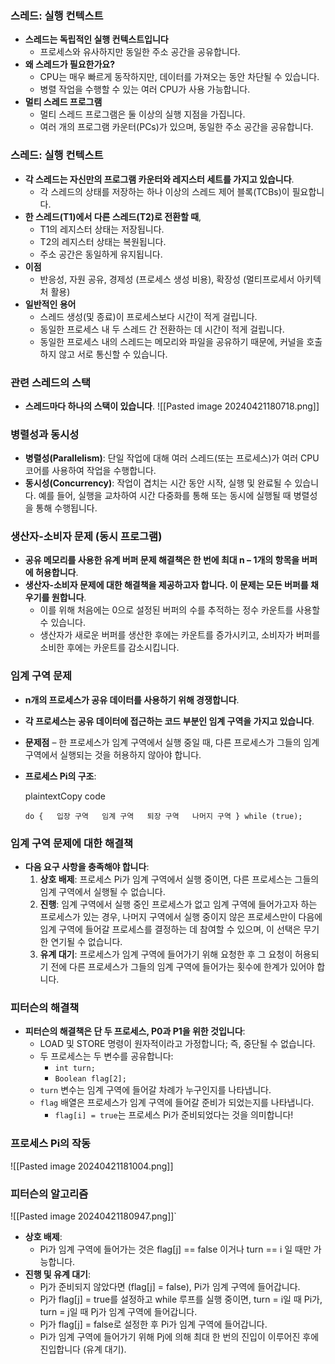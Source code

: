 ### 스레드: 실행 컨텍스트

- **스레드는 독립적인 실행 컨텍스트입니다**
    - 프로세스와 유사하지만 동일한 주소 공간을 공유합니다.
- **왜 스레드가 필요한가요?**
    - CPU는 매우 빠르게 동작하지만, 데이터를 가져오는 동안 차단될 수 있습니다.
    - 병렬 작업을 수행할 수 있는 여러 CPU가 사용 가능합니다.
- **멀티 스레드 프로그램**
    - 멀티 스레드 프로그램은 둘 이상의 실행 지점을 가집니다.
    - 여러 개의 프로그램 카운터(PCs)가 있으며, 동일한 주소 공간을 공유합니다.

### 스레드: 실행 컨텍스트

- **각 스레드는 자신만의 프로그램 카운터와 레지스터 세트를 가지고 있습니다**.
    - 각 스레드의 상태를 저장하는 하나 이상의 스레드 제어 블록(TCBs)이 필요합니다.
- **한 스레드(T1)에서 다른 스레드(T2)로 전환할 때**,
    - T1의 레지스터 상태는 저장됩니다.
    - T2의 레지스터 상태는 복원됩니다.
    - 주소 공간은 동일하게 유지됩니다.
- **이점**
    - 반응성, 자원 공유, 경제성 (프로세스 생성 비용), 확장성 (멀티프로세서 아키텍처 활용)
- **일반적인 용어**
    - 스레드 생성(및 종료)이 프로세스보다 시간이 적게 걸립니다.
    - 동일한 프로세스 내 두 스레드 간 전환하는 데 시간이 적게 걸립니다.
    - 동일한 프로세스 내의 스레드는 메모리와 파일을 공유하기 때문에, 커널을 호출하지 않고 서로 통신할 수 있습니다.

### 관련 스레드의 스택

- **스레드마다 하나의 스택이 있습니다**.
![[Pasted image 20240421180718.png]]

### 병렬성과 동시성

- **병렬성(Parallelism)**: 단일 작업에 대해 여러 스레드(또는 프로세스)가 여러 CPU 코어를 사용하여 작업을 수행합니다.
- **동시성(Concurrency)**: 작업이 겹치는 시간 동안 시작, 실행 및 완료될 수 있습니다. 예를 들어, 실행을 교차하여 시간 다중화를 통해 또는 동시에 실행될 때 병렬성을 통해 수행됩니다.

### 생산자-소비자 문제 (동시 프로그램)

- **공유 메모리를 사용한 유계 버퍼 문제 해결책은 한 번에 최대 n – 1개의 항목을 버퍼에 허용합니다**.
- **생산자-소비자 문제에 대한 해결책을 제공하고자 합니다. 이 문제는 모든 버퍼를 채우기를 원합니다**.
    - 이를 위해 처음에는 0으로 설정된 버퍼의 수를 추적하는 정수 카운트를 사용할 수 있습니다.
    - 생산자가 새로운 버퍼를 생산한 후에는 카운트를 증가시키고, 소비자가 버퍼를 소비한 후에는 카운트를 감소시킵니다.


###   임계 구역 문제

- **n개의 프로세스가 공유 데이터를 사용하기 위해 경쟁합니다**.
- **각 프로세스는 공유 데이터에 접근하는 코드 부분인 임계 구역을 가지고 있습니다**.
- **문제점** – 한 프로세스가 임계 구역에서 실행 중일 때, 다른 프로세스가 그들의 임계 구역에서 실행되는 것을 허용하지 않아야 합니다.
- **프로세스 Pi의 구조**:
    
    plaintextCopy code
    
    `do {   입장 구역   임계 구역   퇴장 구역   나머지 구역 } while (true);`
    

### 임계 구역 문제에 대한 해결책

- **다음 요구 사항을 충족해야 합니다**:
    1. **상호 배제**: 프로세스 Pi가 임계 구역에서 실행 중이면, 다른 프로세스는 그들의 임계 구역에서 실행될 수 없습니다.
    2. **진행**: 임계 구역에서 실행 중인 프로세스가 없고 임계 구역에 들어가고자 하는 프로세스가 있는 경우, 나머지 구역에서 실행 중이지 않은 프로세스만이 다음에 임계 구역에 들어갈 프로세스를 결정하는 데 참여할 수 있으며, 이 선택은 무기한 연기될 수 없습니다.
    3. **유계 대기**: 프로세스가 임계 구역에 들어가기 위해 요청한 후 그 요청이 허용되기 전에 다른 프로세스가 그들의 임계 구역에 들어가는 횟수에 한계가 있어야 합니다.

### 피터슨의 해결책

- **피터슨의 해결책은 단 두 프로세스, P0과 P1을 위한 것입니다**:
    - LOAD 및 STORE 명령이 원자적이라고 가정합니다; 즉, 중단될 수 없습니다.
    - 두 프로세스는 두 변수를 공유합니다:
        - `int turn;`
        - `Boolean flag[2];`
    - `turn` 변수는 임계 구역에 들어갈 차례가 누구인지를 나타냅니다.
    - `flag` 배열은 프로세스가 임계 구역에 들어갈 준비가 되었는지를 나타냅니다.
        - `flag[i] = true`는 프로세스 Pi가 준비되었다는 것을 의미합니다!

### 프로세스 Pi의 작동
![[Pasted image 20240421181004.png]]


### 피터슨의 알고리즘
![[Pasted image 20240421180947.png]]`
- **상호 배제**:
    - Pi가 임계 구역에 들어가는 것은 flag[j] == false 이거나 turn == i 일 때만 가능합니다.
- **진행 및 유계 대기**:
    - Pj가 준비되지 않았다면 (flag[j] = false), Pi가 임계 구역에 들어갑니다.
    - Pj가 flag[j] = true를 설정하고 while 루프를 실행 중이면, turn = i일 때 Pi가, turn = j일 때 Pj가 임계 구역에 들어갑니다.
    - Pj가 flag[j] = false로 설정한 후 Pi가 임계 구역에 들어갑니다.
    - Pi가 임계 구역에 들어가기 위해 Pj에 의해 최대 한 번의 진입이 이루어진 후에 진입합니다 (유계 대기).